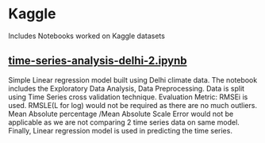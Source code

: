 # Kaggle
Includes Notebooks worked on Kaggle datasets
## [time-series-analysis-delhi-2.ipynb](https://github.com/jhansi-siriprolu/Kaggle/blob/53e58833ce99a3343a6ae9e8df8a933bfa61cd37/time-series-analysis-delhi-2.ipynb)
Simple Linear regression model built using Delhi climate data.
The notebook includes the Exploratory Data Analysis, Data Preprocessing.
Data is split using Time Series cross validation technique.
Evaluation Metric: RMSEi is used. RMSLE(L for log) would not be required as there are no much outliers. Mean Absolute percentage /Mean Absolute Scale Error would not be applicable as we are not comparing 2 time series data on same model.
Finally, Linear regression model is used in predicting the time series.
